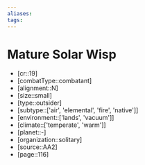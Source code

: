 ```yaml
---
aliases: 
tags: 
---
```


# Mature Solar Wisp

- [cr::19]
- [combatType::combatant]
- [alignment::N]
- [size::small]
- [type::outsider]
- [subtype::['air', 'elemental', 'fire', 'native']]
- [environment::['lands', 'vacuum']]
- [climate::['temperate', 'warm']]
- [planet::-]
- [organization::solitary]
- [source::AA2]
- [page::116]
